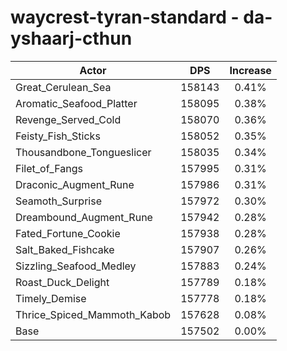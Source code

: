 # waycrest-tyran-standard - da-yshaarj-cthun
| Actor | DPS | Increase |
|---|:---:|:---:|
|Great_Cerulean_Sea|158143|0.41%|
|Aromatic_Seafood_Platter|158095|0.38%|
|Revenge_Served_Cold|158070|0.36%|
|Feisty_Fish_Sticks|158052|0.35%|
|Thousandbone_Tongueslicer|158035|0.34%|
|Filet_of_Fangs|157995|0.31%|
|Draconic_Augment_Rune|157986|0.31%|
|Seamoth_Surprise|157972|0.30%|
|Dreambound_Augment_Rune|157942|0.28%|
|Fated_Fortune_Cookie|157938|0.28%|
|Salt_Baked_Fishcake|157907|0.26%|
|Sizzling_Seafood_Medley|157883|0.24%|
|Roast_Duck_Delight|157789|0.18%|
|Timely_Demise|157778|0.18%|
|Thrice_Spiced_Mammoth_Kabob|157628|0.08%|
|Base|157502|0.00%|
